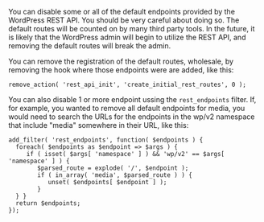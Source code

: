 You can disable some or all of the default endpoints provided by the WordPress REST API. You should be very careful about doing so.  The default routes will be counted on by many third party tools. In the future, it is likely that the WordPress admin will begin to utilize the REST API, and removing the default routes will break the admin.

You can remove the registration of the default routes, wholesale, by removing the hook where those endpoints were are added, like this:

`remove_action( 'rest_api_init', 'create_initial_rest_routes', 0 );`

You can also disable 1 or more endpoint ussing the `rest_endpoints` filter. If, for example, you wanted to remove all default endpoints for media, you would need to search the URLs for the endpoints in the wp/v2 namespace that include "media" somewhere in their URL, like this:

```
add_filter( 'rest_endpoints', function( $endpoints ) {
  foreach( $endpoints as $endpoint => $args ) {
     if ( isset( $args[ 'namespace' ] ) && 'wp/v2' == $args[ 'namespace' ] ) {
        $parsed_route = explode( '/', $endpoint );
        if ( in_array( 'media', $parsed_route ) ) {
           unset( $endpoints[ $endpoint ] );
        }
  } }
  return $endpoints;
});
```
